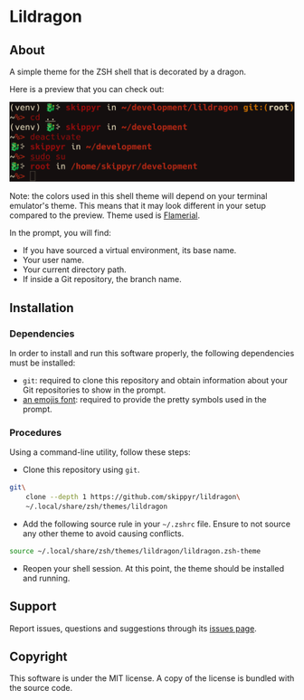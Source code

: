 # Lildragon

## About

A simple theme for the ZSH shell that is decorated by a dragon.

Here is a preview that you can check out:

![](preview.png)

Note: the colors used in this shell theme will depend on your terminal emulator's theme. This means that it may look different in your setup compared to the preview. Theme used is [Flamerial](https://github.com/skippyr/flamerial).

In the prompt, you will find:

-	If you have sourced a virtual environment, its base name.
-	Your user name.
-	Your current directory path.
-	If inside a Git repository, the branch name.

## Installation

### Dependencies

In order to install and run this software properly, the following dependencies must be installed:

-	`git`: required to clone this repository and obtain information about your Git repositories to show in the prompt.
-	[an emojis font](https://fonts.google.com/noto/specimen/Noto+Emoji): required to provide the pretty symbols used in the prompt.

### Procedures

Using a command-line utility, follow these steps:

-	Clone this repository using `git`.

```bash
git\
    clone --depth 1 https://github.com/skippyr/lildragon\
    ~/.local/share/zsh/themes/lildragon
```

-	Add the following source rule in your `~/.zshrc` file. Ensure to not source any other theme to avoid causing conflicts.

```bash
source ~/.local/share/zsh/themes/lildragon/lildragon.zsh-theme
```

-	Reopen your shell session. At this point, the theme should be installed and running.

## Support

Report issues, questions and suggestions through its [issues page](https://github.com/skippyr/lildragon/issues).

## Copyright

This software is under the MIT license. A copy of the license is bundled with the source code.
